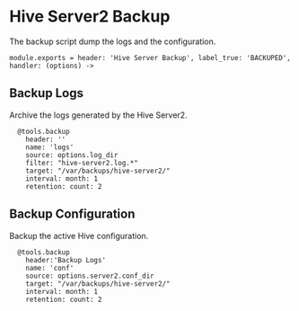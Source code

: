 
# Hive Server2 Backup

The backup script dump the logs and the configuration.

    module.exports = header: 'Hive Server Backup', label_true: 'BACKUPED', handler: (options) ->

## Backup Logs

Archive the logs generated by the Hive Server2.

      @tools.backup
        header: ''
        name: 'logs'
        source: options.log_dir
        filter: "hive-server2.log.*"
        target: "/var/backups/hive-server2/"
        interval: month: 1
        retention: count: 2

## Backup Configuration

Backup the active Hive configuration.

      @tools.backup
        header:'Backup Logs'
        name: 'conf'
        source: options.server2.conf_dir
        target: "/var/backups/hive-server2/"
        interval: month: 1
        retention: count: 2
